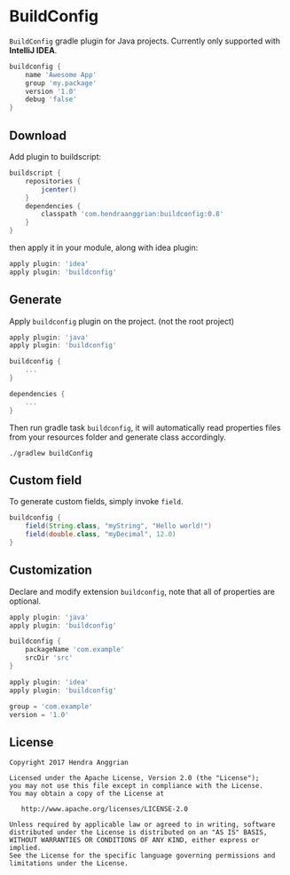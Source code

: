 BuildConfig
===========
`BuildConfig` gradle plugin for Java projects.
Currently only supported with <b>IntelliJ IDEA</b>.

```gradle
buildconfig {
    name 'Awesome App'
    group 'my.package'
    version '1.0'
    debug 'false'
}
```

Download
--------
Add plugin to buildscript:

```gradle
buildscript {
    repositories {
        jcenter()
    }
    dependencies {
        classpath 'com.hendraanggrian:buildconfig:0.8'
    }
}
```

then apply it in your module, along with idea plugin:

```gradle
apply plugin: 'idea'
apply plugin: 'buildconfig'
```

Generate
--------
Apply `buildconfig` plugin on the project. (not the root project)

```gradle
apply plugin: 'java'
apply plugin: 'buildconfig'

buildconfig {
    ...
}

dependencies {
    ...
}
```

Then run gradle task `buildconfig`, it will automatically read properties files from your resources folder and generate class accordingly.

```
./gradlew buildConfig
```

Custom field
------------
To generate custom fields, simply invoke `field`.

```gradle
buildconfig {
    field(String.class, "myString", "Hello world!")
    field(double.class, "myDecimal", 12.0)
}
```

Customization
-------------
Declare and modify extension `buildconfig`, note that all of properties are optional.

```gradle
apply plugin: 'java'
apply plugin: 'buildconfig'

buildconfig {
    packageName 'com.example'
    srcDir 'src'
}
```

```gradle
apply plugin: 'idea'
apply plugin: 'buildconfig'

group = 'com.example'
version = '1.0'
```

License
-------
    Copyright 2017 Hendra Anggrian

    Licensed under the Apache License, Version 2.0 (the "License");
    you may not use this file except in compliance with the License.
    You may obtain a copy of the License at

       http://www.apache.org/licenses/LICENSE-2.0

    Unless required by applicable law or agreed to in writing, software
    distributed under the License is distributed on an "AS IS" BASIS,
    WITHOUT WARRANTIES OR CONDITIONS OF ANY KIND, either express or implied.
    See the License for the specific language governing permissions and
    limitations under the License.
